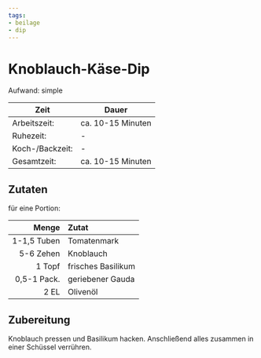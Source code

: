 ```yaml
---
tags:
- beilage
- dip
---
```


# Knoblauch-Käse-Dip

Aufwand: simple

Zeit | Dauer
----- | -----
Arbeitszeit: | ca. 10-15 Minuten
Ruhezeit: | -
Koch-/Backzeit: | -
Gesamtzeit: | ca. 10-15 Minuten

## Zutaten

für eine Portion:

Menge | Zutat
-----: | :----- 
1-1,5 Tuben | Tomatenmark
5-6 Zehen | Knoblauch
1 Topf | frisches Basilikum
0,5-1 Pack. | geriebener Gauda
2 EL | Olivenöl

## Zubereitung

Knoblauch pressen und Basilikum hacken. Anschließend alles zusammen in einer Schüssel verrühren.